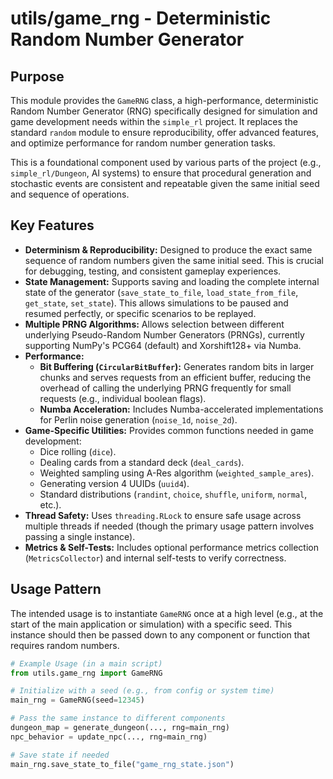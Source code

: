 # utils/game_rng - Deterministic Random Number Generator

## Purpose

This module provides the `GameRNG` class, a high-performance, deterministic Random Number Generator (RNG) specifically designed for simulation and game development needs within the `simple_rl` project. It replaces the standard `random` module to ensure reproducibility, offer advanced features, and optimize performance for random number generation tasks.

This is a foundational component used by various parts of the project (e.g., `simple_rl/Dungeon`, AI systems) to ensure that procedural generation and stochastic events are consistent and repeatable given the same initial seed and sequence of operations.

## Key Features

* **Determinism & Reproducibility:** Designed to produce the exact same sequence of random numbers given the same initial seed. This is crucial for debugging, testing, and consistent gameplay experiences.
* **State Management:** Supports saving and loading the complete internal state of the generator (`save_state_to_file`, `load_state_from_file`, `get_state`, `set_state`). This allows simulations to be paused and resumed perfectly, or specific scenarios to be replayed.
* **Multiple PRNG Algorithms:** Allows selection between different underlying Pseudo-Random Number Generators (PRNGs), currently supporting NumPy's PCG64 (default) and Xorshift128+ via Numba.
* **Performance:**
    * **Bit Buffering (`CircularBitBuffer`):** Generates random bits in larger chunks and serves requests from an efficient buffer, reducing the overhead of calling the underlying PRNG frequently for small requests (e.g., individual boolean flags).
    * **Numba Acceleration:** Includes Numba-accelerated implementations for Perlin noise generation (`noise_1d`, `noise_2d`).
* **Game-Specific Utilities:** Provides common functions needed in game development:
    * Dice rolling (`dice`).
    * Dealing cards from a standard deck (`deal_cards`).
    * Weighted sampling using A-Res algorithm (`weighted_sample_ares`).
    * Generating version 4 UUIDs (`uuid4`).
    * Standard distributions (`randint`, `choice`, `shuffle`, `uniform`, `normal`, etc.).
* **Thread Safety:** Uses `threading.RLock` to ensure safe usage across multiple threads if needed (though the primary usage pattern involves passing a single instance).
* **Metrics & Self-Tests:** Includes optional performance metrics collection (`MetricsCollector`) and internal self-tests to verify correctness.

## Usage Pattern

The intended usage is to instantiate `GameRNG` once at a high level (e.g., at the start of the main application or simulation) with a specific seed. This instance should then be passed down to any component or function that requires random numbers.

```python
# Example Usage (in a main script)
from utils.game_rng import GameRNG

# Initialize with a seed (e.g., from config or system time)
main_rng = GameRNG(seed=12345)

# Pass the same instance to different components
dungeon_map = generate_dungeon(..., rng=main_rng)
npc_behavior = update_npc(..., rng=main_rng)

# Save state if needed
main_rng.save_state_to_file("game_rng_state.json")
